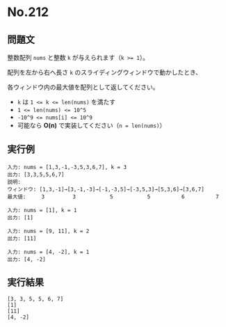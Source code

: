 # No.212

## 問題文

整数配列 `nums` と整数 `k` が与えられます（`k >= 1`）。

配列を左から右へ長さ `k` のスライディングウィンドウで動かしたとき、

各ウィンドウ内の最大値を配列として返してください。

* `k` は `1 <= k <= len(nums)` を満たす
* `1 <= len(nums) <= 10^5`
* `-10^9 <= nums[i] <= 10^9`
* 可能なら **O(n)** で実装してください（`n = len(nums)`）

## 実行例

```
入力: nums = [1,3,-1,-3,5,3,6,7], k = 3
出力: [3,3,5,5,6,7]
説明:
ウィンドウ: [1,3,-1]→[3,-1,-3]→[-1,-3,5]→[-3,5,3]→[5,3,6]→[3,6,7]
最大値:     3         3           5           5          6          7

入力: nums = [1], k = 1
出力: [1]

入力: nums = [9, 11], k = 2
出力: [11]

入力: nums = [4, -2], k = 1
出力: [4, -2]
```

## 実行結果

```
[3, 3, 5, 5, 6, 7]
[1]
[11]
[4, -2]
```
